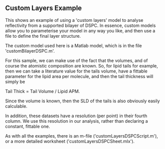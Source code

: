 ## Custom Layers Example

This shows an example of using a 'custom layers' model to analyse reflectivity
from a supported bilayer of DSPC. In essence, custom models allow you to parameterise
your model in any way you like, and then use a file to define the final layer structure.

The custom model used here is a Matlab model, which is in the file 'customBilayerDSPC.m'.

For this sample, we can make use of the fact that the volumes, and of course the
atomistic composition are known. So, for lipid tails for example, then we can
take a literature value for the tails volume, have a fittable parameter for the
lipid area per molecule, and then the tail thickness will simply be 

Tail Thick = Tail Volume / Lipid APM.

Since the volume is known, then the SLD of the tails is also obviously easily calculable.

In addition, these datasets have a resolution (per point) in their fourth column.
We use this resolution in our analysis, rather than declaring a constant, fittable
one.

As with all the examples, there is an m-file ('customLayersDSPCScript.m'), or
a more detailed worksheet ('customLayersDSPCSheet.mlx').
